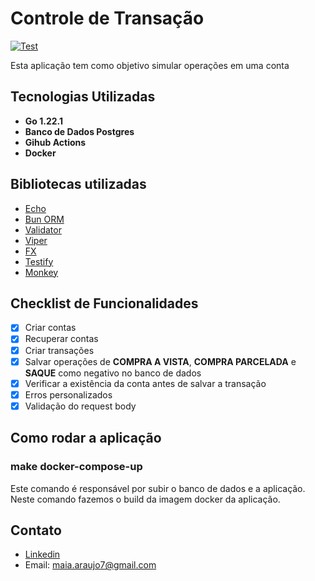 # Controle de Transação

[![Test](https://github.com/maiaaraujo5/controle-de-transacao/actions/workflows/tests.yaml/badge.svg)](https://github.com/maiaaraujo5/controle-de-transacao/actions/workflows/tests.yaml)

Esta aplicação tem como objetivo simular operações em uma conta

## Tecnologias Utilizadas

- **Go 1.22.1**
- **Banco de Dados Postgres**
- **Gihub Actions**
- **Docker**

## Bibliotecas utilizadas

- [Echo](https://github.com/labstack/echo)
- [Bun ORM](https://github.com/uptrace/bun)
- [Validator](https://github.com/go-playground/validator)
- [Viper](https://github.com/spf13/viper)
- [FX](https://github.com/uber-go/fx)
- [Testify](https://github.com/stretchr/testify)
- [Monkey](https://github.com/bouk/monkey)

## Checklist de Funcionalidades

- [x] Criar contas
- [x] Recuperar contas
- [x] Criar transações
- [x] Salvar operações de **COMPRA A VISTA**, **COMPRA PARCELADA** e **SAQUE** como negativo no banco de dados
- [x] Verificar a existência da conta antes de salvar a transação
- [x] Erros personalizados
- [x] Validação do request body

## Como rodar a aplicação

### make docker-compose-up

Este comando é responsável por subir o banco de dados e a aplicação. Neste comando fazemos o build da imagem docker da
aplicação.

## Contato

- [Linkedin](https://www.linkedin.com/in/lucasmaiamelo/)
- Email: maia.araujo7@gmail.com
